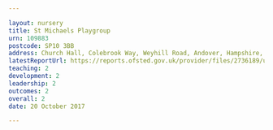 ```yaml
---

layout: nursery
title: St Michaels Playgroup
urn: 109883
postcode: SP10 3BB
address: Church Hall, Colebrook Way, Weyhill Road, Andover, Hampshire, SP10 3BB
latestReportUrl: https://reports.ofsted.gov.uk/provider/files/2736189/urn/109883.pdf
teaching: 2
development: 2
leadership: 2
outcomes: 2
overall: 2
date: 20 October 2017

---
```

